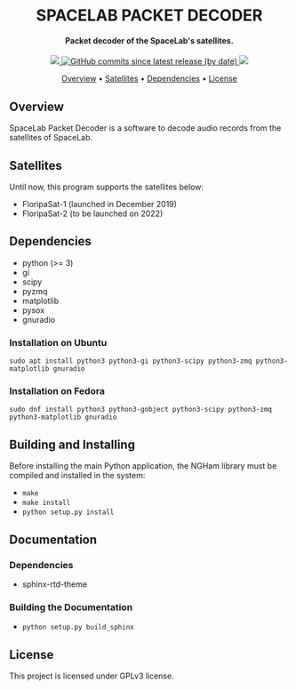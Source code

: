 <h1 align="center">
    SPACELAB PACKET DECODER
    <br>
</h1>

<h4 align="center">Packet decoder of the SpaceLab's satellites.</h4>

<p align="center">
    <a href="https://github.com/spacelab-ufsc/spacelab-decoder">
        <img src="https://img.shields.io/badge/status-development-green?style=for-the-badge">
    </a>
    <a href="https://github.com/spacelab-ufsc/spacelab-decoder/releases">
        <img alt="GitHub commits since latest release (by date)" src="https://img.shields.io/github/commits-since/spacelab-ufsc/spacelab-decoder/latest?style=for-the-badge">
    </a>
    <a href="https://github.com/spacelab-ufsc/spacelab-decoder/blob/master/LICENSE">
        <img src="https://img.shields.io/badge/license-GPL3-yellow?style=for-the-badge">
    </a>
</p>

<p align="center">
    <a href="#overview">Overview</a> •
    <a href="#satellites">Satellites</a> •
    <a href="#dependencies">Dependencies</a> •
    <a href="#license">License</a>
</p>

## Overview

SpaceLab Packet Decoder is a software to decode audio records from the satellites of SpaceLab.

## Satellites

Until now, this program supports the satellites below:

* FloripaSat-1 (launched in December 2019)
* FloripaSat-2 (to be launched on 2022)

## Dependencies

* python (>= 3)
* gi
* scipy
* pyzmq
* matplotlib
* pysox
* gnuradio

### Installation on Ubuntu

```sudo apt install python3 python3-gi python3-scipy python3-zmq python3-matplotlib gnuradio```

### Installation on Fedora

```sudo dnf install python3 python3-gobject python3-scipy python3-zmq python3-matplotlib gnuradio```

## Building and Installing

Before installing the main Python application, the NGHam library must be compiled and installed in the system:

* ```make```
* ```make install```
* ```python setup.py install```

## Documentation

### Dependencies

* sphinx-rtd-theme

### Building the Documentation

* ```python setup.py build_sphinx```

## License

This project is licensed under GPLv3 license.
